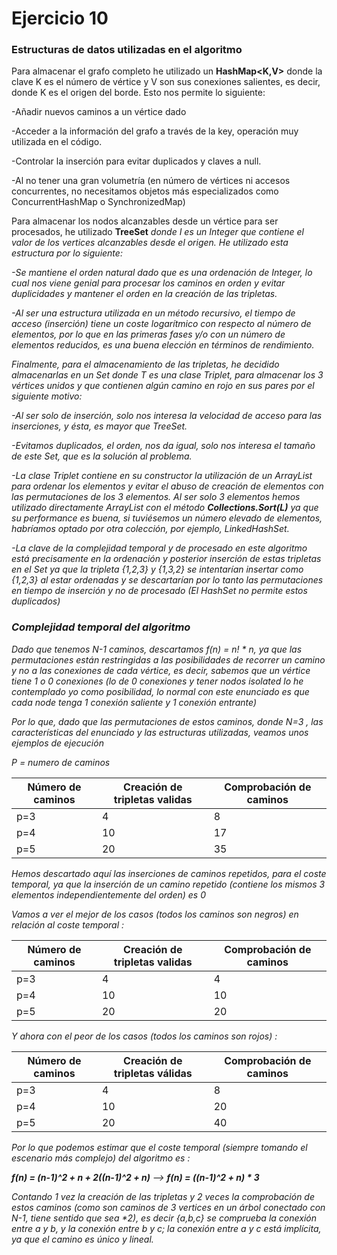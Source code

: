 # **Ejercicio 10**

### Estructuras de datos utilizadas en el algoritmo

Para almacenar el grafo completo he utilizado un **HashMap<K,V>** donde la clave K es el número de vértice
y V son sus conexiones salientes, es decir, donde K es el origen del borde. Esto nos permite lo siguiente: 

-Añadir nuevos caminos a un vértice dado

-Acceder a la información del grafo a través de la key, operación muy utilizada en el código.

-Controlar la inserción para evitar duplicados y claves a null.

-Al no tener una gran volumetría (en número de vértices ni accesos concurrentes, no necesitamos objetos más especializados como ConcurrentHashMap o SynchronizedMap)

Para almacenar los nodos alcanzables desde un vértice para ser procesados, he utilizado **TreeSet<I>** donde I es 
un Integer que contiene el valor de los vertices alcanzables desde el origen. He utilizado esta estructura por lo siguiente: 

-Se mantiene el orden natural dado que es una ordenación de Integer, lo cual nos viene genial para procesar los caminos en orden 
y evitar duplicidades y mantener el orden en la creación de las tripletas.

-Al ser una estructura utilizada en un método recursivo, el tiempo de acceso (inserción) tiene un coste logarítmico con respecto al número de elementos,
por lo que en las primeras fases y/o con un número de elementos reducidos, es una buena elección en términos de rendimiento.

Finalmente, para el almacenamiento de las tripletas, he decidido almacenarlas en un Set<T> donde T es una clase Triplet, para almacenar los 3 vértices 
unidos y que contienen algún camino en rojo en sus pares por el siguiente motivo: 

-Al ser solo de inserción, solo nos interesa la velocidad de acceso para las inserciones, y ésta, es mayor que TreeSet.

-Evitamos duplicados, el orden, nos da igual, solo nos interesa el tamaño de este Set, que es la solución al problema.

-La clase Triplet contiene en su constructor la utilización de un ArrayList para ordenar los elementos y evitar el abuso de creación de elementos
con las permutaciones de los 3 elementos. Al ser solo 3 elementos hemos utilizado directamente ArrayList con el método _**Collections.Sort(L)**_ ya que 
su performance es buena, si tuviésemos un número elevado de elementos, habríamos optado por otra colección, por ejemplo, LinkedHashSet.

-La clave de la complejidad temporal y de procesado en este algoritmo está precisamente en la ordenación y posterior inserción de estas tripletas en
el Set<T> ya que la tripleta {1,2,3} y {1,3,2} se intentarían insertar como {1,2,3} al estar ordenadas y se descartarían por lo tanto 
las permutaciones en tiempo de inserción y no de procesado (El HashSet no permite estos duplicados)

### **Complejidad temporal del algoritmo**

Dado que tenemos N-1 caminos, descartamos f(n) = n! * n, ya que las permutaciones están restringidas a las 
posibilidades de recorrer un camino y no a las conexiones de cada vértice, es decir, sabemos que un vértice
tiene 1 o 0 conexiones (lo de 0 conexiones y tener nodos isolated lo he contemplado yo como posibilidad, lo normal
con este enunciado es que cada node tenga 1 conexión saliente y 1 conexión entrante)

Por lo que, dado que las permutaciones de estos caminos, donde N=3 , las características del enunciado y 
las estructuras utilizadas, veamos unos ejemplos de ejecución

P = numero de caminos

| Número de caminos | Creación de tripletas validas | Comprobación de caminos |
|-------------------|-------------------------------|-------------------------|
| p=3               | 4                             | 8                       |
| p=4               | 10                            | 17                      |
| p=5               | 20                            | 35                      |



Hemos descartado aquí las inserciones de caminos repetidos, para el coste temporal, ya que la inserción de 
un camino repetido (contiene los mismos 3 elementos independientemente del orden) es 0

Vamos a ver el mejor de los casos (todos los caminos son negros) en relación al coste temporal : 

| Número de caminos | Creación de tripletas validas | Comprobación de caminos |
|-------------------|-------------------------------|-------------------------|
| p=3               | 4                             | 4                       |
| p=4               | 10                            | 10                      |
| p=5               | 20                            | 20                      |


Y ahora con el peor de los casos (todos los caminos son rojos) : 

| Número de caminos | Creación de tripletas válidas | Comprobación de caminos |
|-------------------|-------------------------------|-------------------------|
| p=3               | 4                             | 8                       |
| p=4               | 10                            | 20                      |
| p=5               | 20                            | 40                      |


Por lo que podemos estimar que el coste temporal (siempre tomando el escenario más complejo) del algoritmo es :

**_f(n) = (n-1)^2 + n  + 2((n-1)^2 + n)_** --> **_f(n) = ((n-1)^2 + n)  * 3_**

Contando 1 vez la creación de las tripletas y 2 veces la comprobación de estos caminos (como son caminos de 3 vertices
en un árbol conectado con N-1, tiene sentido que sea *2), es decir {a,b,c} se comprueba la conexión entre a y b, y la 
conexión entre b y c; la conexión entre a y c está implícita, ya que el camino es único y lineal.



